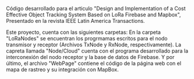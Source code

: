 Código desarrollado para el articulo "Design and Implementation of a Cost Effective Object Tracking System Based on LoRa Firebase and Mapbox",
Presentado en la revista IEEE Latin America Transactions. 

Este proyecto, cuenta con las siguientes carpetas: En la carpeta "LoRaNodes" se encuentran los progrmamas escritos para el nodo transmisor y receptor
(Archivos TxNode y RxNode, respectivamente). La capreta llamada "Node/Cloud" cuenta con el programa desarrollado para la interconexión del nodo receptor
y la base de datos de Firebase. Y por último, el archivo "WebPage" contiene el código de la página web con el mapa 
de rastreo y su integración con MapBox.
